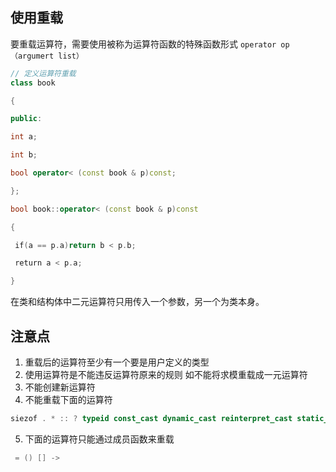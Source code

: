 ## 使用重载

要重载运算符，需要使用被称为运算符函数的特殊函数形式
`operator op （argumert list）`
```cpp
// 定义运算符重载
class book

{

public:

int a;

int b;

bool operator< (const book & p)const;

};

bool book::operator< (const book & p)const

{

 if(a == p.a)return b < p.b;

 return a < p.a;

}
```
在类和结构体中二元运算符只用传入一个参数，另一个为类本身。
## 注意点
1. 重载后的运算符至少有一个要是用户定义的类型
2. 使用运算符是不能违反运算符原来的规则 如不能将求模重载成一元运算符
3. 不能创建新运算符
4. 不能重载下面的运算符
```cpp
siezof . * :: ? typeid const_cast dynamic_cast reinterpret_cast static_cast 
```
5. 下面的运算符只能通过成员函数来重载
```cpp
 = () [] ->
```
